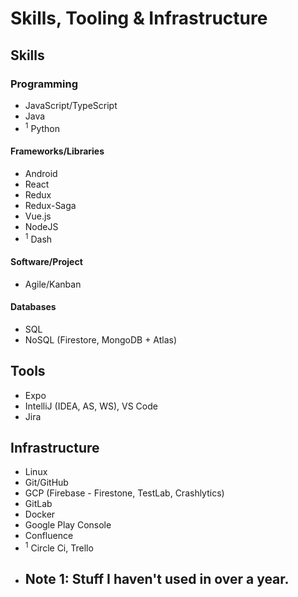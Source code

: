 # Skills, Tooling & Infrastructure
## Skills
### Programming
- JavaScript/TypeScript
- Java
-  <sup>1</sup> Python
#### Frameworks/Libraries
- Android
- React
- Redux
- Redux-Saga
- Vue.js
- NodeJS
- <sup>1</sup> Dash
#### Software/Project
- Agile/Kanban
#### Databases
- SQL
- NoSQL (Firestore, MongoDB + Atlas)
## Tools
- Expo
- IntelliJ (IDEA, AS, WS), VS Code
- Jira
## Infrastructure
- Linux
- Git/GitHub
- GCP (Firebase - Firestone, TestLab, Crashlytics)
- GitLab
- Docker
- Google Play Console
- Confluence
- <sup>1</sup> Circle Ci, Trello
- ## Note 1: Stuff I haven't used in over a year.

